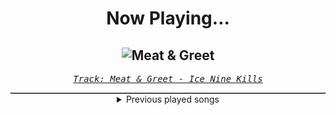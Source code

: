 <div align="center"> 
<h1>Now Playing...</h1>

![Meat & Greet](https://i.scdn.co/image/ab67616d00001e02ae2983e335064c4c631e8c12)
--
_<samp><a href="https://open.spotify.com/track/4GxFq0SoA0QOsocHvtHIvL">Track: Meat & Greet - Ice Nine Kills</a></samp>_

<div style="border: 1px #4B5054 solid"></div>
<details>
  <summary>
    Previous played songs
  </summary>
  <table>
    <thead>
      <tr>
        <th>
          Artist
        </th>
        <th>
          Song
        </th>
        <th>
          Link
        </th>
      </tr>
    </thead>
    <tbody>
      <tr><td>Ice Nine Kills</td><td>Meat & Greet</td><td><a href="https://open.spotify.com/track/4GxFq0SoA0QOsocHvtHIvL">https://open.spotify.com/track/4GxFq0SoA0QOsocHvtHIvL</a></td></tr><tr><td>Savage Hands</td><td>Love No More</td><td><a href="https://open.spotify.com/track/3qAXH92Chxp4o5yVBcSPc3">https://open.spotify.com/track/3qAXH92Chxp4o5yVBcSPc3</a></td></tr><tr><td>Motionless In White</td><td>BFBTG: Corpse Nation</td><td><a href="https://open.spotify.com/track/6Aqyd2xeESP6HhUbbZvHoJ">https://open.spotify.com/track/6Aqyd2xeESP6HhUbbZvHoJ</a></td></tr><tr><td>Bad Omens</td><td>IDWT$</td><td><a href="https://open.spotify.com/track/0GRvh5JoEwVel4qDsbqmNb">https://open.spotify.com/track/0GRvh5JoEwVel4qDsbqmNb</a></td></tr><tr><td>Imminence</td><td>Lighthouse</td><td><a href="https://open.spotify.com/track/5u4nl3NCpxpAC5AshecjbV">https://open.spotify.com/track/5u4nl3NCpxpAC5AshecjbV</a></td></tr><tr><td>Imminence</td><td>Surrender</td><td><a href="https://open.spotify.com/track/4YW8jIwpuIqYvNEOiqxAb5">https://open.spotify.com/track/4YW8jIwpuIqYvNEOiqxAb5</a></td></tr><tr><td>Rob Zombie</td><td>Feel So Numb</td><td><a href="https://open.spotify.com/track/6KnNDix4Owr4vNmsPhLmxD">https://open.spotify.com/track/6KnNDix4Owr4vNmsPhLmxD</a></td></tr><tr><td>Hoobastank</td><td>Out Of Control</td><td><a href="https://open.spotify.com/track/6mjHiGwrRGE8LVCXVc5QDU">https://open.spotify.com/track/6mjHiGwrRGE8LVCXVc5QDU</a></td></tr><tr><td>Thousand Foot Krutch</td><td>Move</td><td><a href="https://open.spotify.com/track/5tXPbEbEouMSEbqQHO0qQa">https://open.spotify.com/track/5tXPbEbEouMSEbqQHO0qQa</a></td></tr><tr><td>Linkin Park</td><td>Hit the Floor</td><td><a href="https://open.spotify.com/track/4wHktoSf6C0C0fAO8IIWqs">https://open.spotify.com/track/4wHktoSf6C0C0fAO8IIWqs</a></td></tr><tr><td>Disturbed</td><td>Stupify</td><td><a href="https://open.spotify.com/track/40UZ85suwIhop8bJbVwkOg">https://open.spotify.com/track/40UZ85suwIhop8bJbVwkOg</a></td></tr><tr><td>HalaCG</td><td>Awakening</td><td><a href="https://open.spotify.com/track/5fMWEyPiKd0V5TNUHuyGSX">https://open.spotify.com/track/5fMWEyPiKd0V5TNUHuyGSX</a></td></tr><tr><td>HalaCG</td><td>Awakening - slowed & reverbed</td><td><a href="https://open.spotify.com/track/3VIR8jU09EdqgUthagwQWo">https://open.spotify.com/track/3VIR8jU09EdqgUthagwQWo</a></td></tr><tr><td>HalaCG</td><td>Awakening - sped up</td><td><a href="https://open.spotify.com/track/2AKIdbzh3YqvNZXic2Wd6X">https://open.spotify.com/track/2AKIdbzh3YqvNZXic2Wd6X</a></td></tr><tr><td>HalaCG</td><td>Awakening</td><td><a href="https://open.spotify.com/track/5fMWEyPiKd0V5TNUHuyGSX">https://open.spotify.com/track/5fMWEyPiKd0V5TNUHuyGSX</a></td></tr><tr><td>Disturbed</td><td>Asylum</td><td><a href="https://open.spotify.com/track/3VZWVvHjzkG60FyVUkTcy5">https://open.spotify.com/track/3VZWVvHjzkG60FyVUkTcy5</a></td></tr><tr><td>Linkin Park</td><td>One Step Closer</td><td><a href="https://open.spotify.com/track/1qIQeMHFw09UjBpgrsrdys">https://open.spotify.com/track/1qIQeMHFw09UjBpgrsrdys</a></td></tr><tr><td>Imminence</td><td>Heaven Shall Burn</td><td><a href="https://open.spotify.com/track/0C8mZZLRaf2X8MKCVkbMbC">https://open.spotify.com/track/0C8mZZLRaf2X8MKCVkbMbC</a></td></tr><tr><td>Disturbed</td><td>Decadence</td><td><a href="https://open.spotify.com/track/0jY829pCMnstlNtaE72vSB">https://open.spotify.com/track/0jY829pCMnstlNtaE72vSB</a></td></tr><tr><td>Thy Art Is Murder</td><td>Blood Throne</td><td><a href="https://open.spotify.com/track/1q2q42WTl2WAzpo2Ja9H7B">https://open.spotify.com/track/1q2q42WTl2WAzpo2Ja9H7B</a></td></tr>
    </tbody>
  </table>
</details>

</div>
